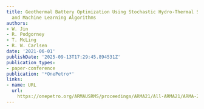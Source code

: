 ```yaml
---
title: Geothermal Battery Optimization Using Stochastic Hydro-Thermal Simulations
  and Machine Learning Algorithms
authors:
- W. Jin
- R. Podgorney
- T. McLing
- R. W. Carlsen
date: '2021-06-01'
publishDate: '2025-09-13T17:29:45.894531Z'
publication_types:
- paper-conference
publication: '*OnePetro*'
links:
- name: URL
  url: 
    https://onepetro.org/ARMAUSRMS/proceedings/ARMA21/All-ARMA21/ARMA-2021-1243/467950
---
```

